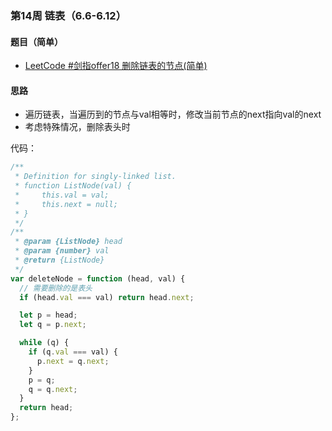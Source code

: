### 第14周 链表（6.6-6.12）

#### 题目（简单）

- [LeetCode #剑指offer18 删除链表的节点(简单)](https://leetcode.cn/problems/shan-chu-lian-biao-de-jie-dian-lcof/)

#### 思路

- 遍历链表，当遍历到的节点与val相等时，修改当前节点的next指向val的next
- 考虑特殊情况，删除表头时

代码：

```javascript
/**
 * Definition for singly-linked list.
 * function ListNode(val) {
 *     this.val = val;
 *     this.next = null;
 * }
 */
/**
 * @param {ListNode} head
 * @param {number} val
 * @return {ListNode}
 */
var deleteNode = function (head, val) {
  // 需要删除的是表头
  if (head.val === val) return head.next;

  let p = head;
  let q = p.next;

  while (q) {
    if (q.val === val) {
      p.next = q.next;
    }
    p = q;
    q = q.next;
  }
  return head;
};

```

